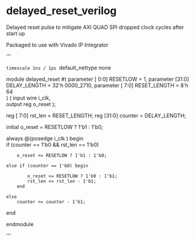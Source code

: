 # delayed_reset_verilog
Delayed reset pulse to mitigate AXI QUAD SPI dropped clock cycles after start up

Packaged to use with Vivado IP Integrator

'''

`timescale 1ns / 1ps
`default_nettype	none


module delayed_reset #(
    parameter [ 0:0] RESETLOW = 1,
    parameter [31:0] DELAY_LENGTH = 32'h 0000_2710, 
    parameter [ 7:0] RESET_LENGTH = 8'h 64          
    ) (
    input wire i_clk,   
    output reg o_reset
);

reg [ 7:0] rst_len = RESET_LENGTH;
reg [31:0] counter = DELAY_LENGTH;

initial o_reset = RESETLOW ? 1'b1 : 1'b0;

always @(posedge i_clk ) begin    
    if (counter == 1'b0 && rst_len == 1'b0)
        
        o_reset <= RESETLOW ? 1'b1 : 1'b0;  
              
    else if (counter == 1'b0) begin    
    
            o_reset <= RESETLOW ? 1'b0 : 1'b1;            
            rst_len <= rst_len - 1'b1;                
        end
        
    else    
        counter <= counter - 1'b1;
end

endmodule

'''
